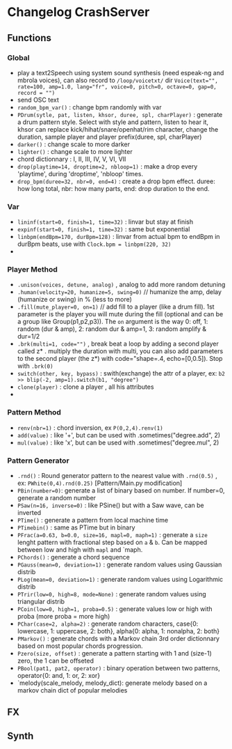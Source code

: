 # Changelog CrashServer 

## Functions


### Global
  - play a text2Speech using system sound synthesis (need espeak-ng and mbrola voices), can also record to `/loop/voicetxt/` dir 
`Voice(text="", rate=100, amp=1.0, lang="fr", voice=0, pitch=0, octave=0, gap=0, record = "")`
  - send OSC text 
  - `random_bpm_var()` : change bpm randomly with var
  - `PDrum(sytle, pat, listen, khsor, duree, spl, charPlayer)` : generate a drum pattern style. Select with style and pattern, listen to hear it, khsor can replace kick/hihat/snare/openhat/rim character, change the duration, sample player and player prefix(duree, spl, charPlayer)
  - `darker()` : change scale to more darker
  - `lighter()` : change scale to more lighter
  - chord dictionnary : I, II, III, IV, V, VI, VII
  - `drop(playtime=14, droptime=2, nbloop=1)` : make a drop every 'playtime', during 'droptime', 'nbloop' times.
  - `drop_bpm(duree=32, nbr=0, end=4)` : create a drop bpm effect. duree: how long total, nbr: how many parts, end: drop duration to the end.


### Var
  - `lininf(start=0, finish=1, time=32)` : linvar but stay at finish
  - `expinf(start=0, finish=1, time=32)` : same but exponential 
  - `linbpm(endBpm=170, durBpm=128)` : linvar from actual bpm to endBpm in durBpm beats, use with `Clock.bpm = linbpm(220, 32)` 
  - 

### Player Method
  - `.unison(voices, detune, analog)` , analog to add more random detuning
  - `.human(velocity=20, humanize=5, swing=0)` // humanize the amp, delay (humanize or swing) in % (less to more)  
  - `.fill(mute_player=0, on=1)` // add fill to a player (like a drum fill). 1st parameter is the player you will mute during the fill (optional and can be a group like Group(p1,p2,p3)). 
    The `on` argument is the way 0: off, 1: random (dur & amp), 2: random dur & amp=1, 3: random amplify & dur=1/2
  - `.brk(multi=1, code="")` , break beat a loop by adding a second player called z* . multiply the duration with multi, you can also add parameters to the second player (the z*) with code="shape=.4, echo=[0,0.5]). Stop with `.brk(0)`
  - `switch(other, key, bypass)` : swith(exchange)  the attr of a player, ex: `b2 >> blip(-2, amp=1).switch(b1, "degree")`
  - `clone(player)` : clone a player , all his attributes
  - 
  

### Pattern Method
  - `renv(nbr=1)` : chord inversion, ex `P(0,2,4).renv(1)`
  - `add(value)` : like '+', but can be used with .sometimes("degree.add", 2)
  - `mul(value)` : like 'x', but can be used with .sometimes("degree.mul", 2)
 
  
### Pattern Generator
  - `.rnd()` : Round generator pattern to the nearest value with `.rnd(0.5)` , ex: `PWhite(0,4).rnd(0.25)` [Pattern/Main.py modification]
  - `PBin(number=0)`: generate a list of binary based on number. If number=0, generate a random number
  - `PSaw(n=16, inverse=0)` : like PSine() but with a Saw wave, can be inverted
  - `PTime()` : generate a pattern from local machine time 
  - `PTimebin()` : same as PTime but in binary
  - `PFrac(a=0.63, b=0.0, size=16, mapl=0, maph=1)` : generate a `size` lenght pattern with fractional step based on `a` & `b`. Can be mapped between low and high with `mapl` and `maph.
  - `PChords()` : generate a chord sequence 
  - `PGauss(mean=0, deviation=1)` : generate random values using Gaussian distrib
  - `PLog(mean=0, deviation=1)` : generate random values using Logarithmic distrib
  - `PTrir(low=0, high=8, mode=None)` : generate random values using triangular distrib
  - `PCoin(low=0, high=1, proba=0.5)` : generate values low or high with proba (more proba = more high)
  - `PChar(case=2, alpha=2)` : generate random characters, case{0: lowercase, 1: uppercase, 2: both}, alpha{0: alpha, 1: nonalpha, 2: both}
  - `PMarkov()` : generate chords with a Markov chain 3rd order dictionnary based on most popular chords progression. 
  - `Pzero(size, offset)` : generate a pattern starting with 1 and (size-1) zero, the 1 can be offseted
  - `PBool(pat1, pat2, operator)` : binary operation between two patterns, operator{0: and, 1: or, 2: xor}
  - `melody(scale_melody, melody_dict): generate melody based on a markov chain dict of popular melodies

## FX

## Synth

